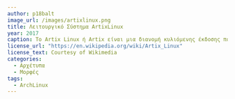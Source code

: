 ```yaml
---
author: p18balt
image_url: /images/artixlinux.png
title: Λειτουργικό Σύστημα ArtixLinux
year: 2017
caption: Το Artix Linux ή Artix είναι μια διανομή κυλιόμενης έκδοσης που βασίζεται στο Arch Linux που χρησιμοποιεί το OpenRC, runit, s6, suite66 ή Dinit init αντί για systemd.
license_url: "https://en.wikipedia.org/wiki/Artix_Linux" 
license_text: Courtesy of Wikimedia 
categories:
  - Αρχέτυπα
  - Μορφές
tags:
  - ArchLinux
---
```

